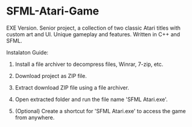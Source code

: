 # SFML-Atari-Game
EXE Version. Senior project, a collection of two classic Atari titles with custom art and UI. Unique gameplay and features. Written in C++ and SFML.

Instalaton Guide:

1. Install a file archiver to decompress files, Winrar, 7-zip, etc.

2. Download project as ZIP file.

3. Extract download ZIP file using a file archiver.

4. Open extracted folder and run the file name 'SFML Atari.exe'.

5. (Optional) Create a shortcut for 'SFML Atari.exe' to access the game from anywhere.
